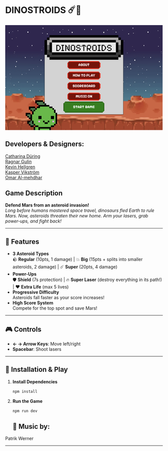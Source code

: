 # DINOSTROIDS ☄️🦖

![DinoStroids](./assets/documentations/game.png)

## Developers & Designers: 
[Catharina Düring](https://github.com/cadring)\
[Ragnar Gulin](https://github.com/ragnargulin)\
[Kevin Hellgren](https://github.com/Kind606)\
[Kasper Vikström](https://github.com/kaspvik)\
[Omar Al-mehdhar](https://github.com/Omar-Alme)

## Game Description
**Defend Mars from an asteroid invasion!**  
*Long before humans mastered space travel, dinosaurs fled Earth to rule Mars. Now, asteroids threaten their new home. Arm your lasers, grab power-ups, and fight back!*  

---

## 🌟 Features  
- **3 Asteroid Types**  
  🪨 **Regular** (10pts, 1 damage) | 💥 **Big** (15pts + splits into smaller asteroids, 2 damage) | ☄️ **Super** (20pts, 4 damage)  
- **Power-Ups**  
  🛡️ **Shield** (7s protection) | 🔥 **Super Laser** (destroy everything in its path!) | ❤️ **Extra Life** (max 5 lives)  
- **Progressive Difficulty**  
  Asteroids fall faster as your score increases!  
- **High Score System**  
  Compete for the top spot and save Mars!  

---

## 🎮 Controls  
- **← → Arrow Keys**: Move left/right  
- **Spacebar**: Shoot lasers  

---

## 🚀 Installation & Play  
1. **Install Dependencies**  
   ```bash  
   npm install  

2. **Run the Game**
   ```bash  
   npm run dev  
   ```
   
      ## 🌟 Music by:
Patrik Werner

---

